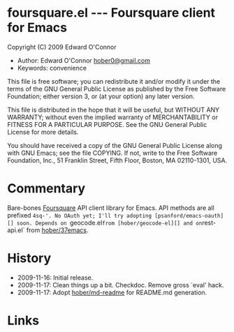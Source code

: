 # foursquare.el --- Foursquare client for Emacs

Copyright (C) 2009  Edward O'Connor

* Author: Edward O'Connor <hober0@gmail.com>
* Keywords: convenience

This file is free software; you can redistribute it and/or modify
it under the terms of the GNU General Public License as published by
the Free Software Foundation; either version 3, or (at your option)
any later version.

This file is distributed in the hope that it will be useful,
but WITHOUT ANY WARRANTY; without even the implied warranty of
MERCHANTABILITY or FITNESS FOR A PARTICULAR PURPOSE.  See the
GNU General Public License for more details.

You should have received a copy of the GNU General Public License
along with GNU Emacs; see the file COPYING.  If not, write to
the Free Software Foundation, Inc., 51 Franklin Street, Fifth Floor,
Boston, MA 02110-1301, USA.

# Commentary

Bare-bones [Foursquare][] API client library for Emacs. API methods
are all prefixed `4sq-'. No OAuth yet; I'll try adopting
[psanford/emacs-oauth][] soon. Depends on `geocode.el` from
[hober/geocode-el][] and on `rest-api.el` from [hober/37emacs][].

# History
* 2009-11-16: Initial release.
* 2009-11-17: Clean things up a bit. Checkdoc. Remove gross `eval' hack.
* 2009-11-17: Adopt [hober/md-readme][] for README.md generation.

# Links
[Foursquare]:            http://foursquare.com/
[psanford/emacs-oauth]:  http://github.com/psanford/emacs-oauth
[hober/geocode-el]:      http://github.com/hober/geocode-el
[hober/37emacs]:         http://github.com/hober/37emacs
[hober/md-readme]:       http://github.com/hober/md-readme



